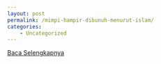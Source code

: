 ```yaml
---
layout: post
permalink: /mimpi-hampir-dibunuh-menurut-islam/
categories:
    - Uncategorized
---
```


[Baca Selengkapnya](/06)